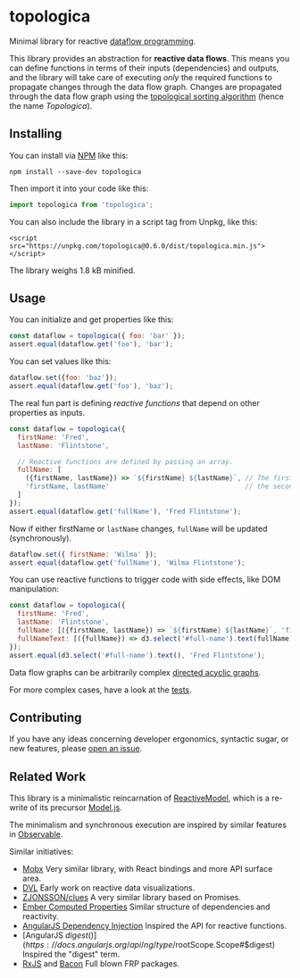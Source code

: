 # topologica

Minimal library for reactive [dataflow programming](https://en.wikipedia.org/wiki/Dataflow_programming).

This library provides an abstraction for **reactive data flows**. This means you can define functions in terms of their inputs (dependencies) and outputs, and the library will take care of executing _only_ the required functions to propagate changes through the data flow graph. Changes are propagated through the data flow graph using the [topological sorting algorithm](https://en.wikipedia.org/wiki/Topological_sorting) (hence the name _Topologica_).

## Installing

You can install via [NPM](https://www.npmjs.com/package/topologica) like this:

```
npm install --save-dev topologica
```

Then import it into your code like this:

```js
import topologica from 'topologica';
```

You can also include the library in a script tag from Unpkg, like this:

```
<script src="https://unpkg.com/topologica@0.6.0/dist/topologica.min.js"></script>
```

The library weighs 1.8 kB minified.

## Usage

You can initialize and get properties like this:

```js
const dataflow = topologica({ foo: 'bar' });
assert.equal(dataflow.get('foo'), 'bar');
```

You can set values like this:

```js
dataflow.set({foo: 'baz'});
assert.equal(dataflow.get('foo'), 'baz');
```

The real fun part is defining _reactive functions_ that depend on other properties as inputs.

```js
const dataflow = topologica({
  firstName: 'Fred',
  lastName: 'Flintstone',

  // Reactive functions are defined by passing an array.
  fullName: [
    ({firstName, lastName}) => `${firstName} ${lastName}`, // The first element is the function,
    'firstName, lastName'                                  // the second argument is a list of inputs.
  ]
});
assert.equal(dataflow.get('fullName'), 'Fred Flintstone');
```

Now if either firstName or `lastName` changes, `fullName` will be updated (synchronously).

```js
dataflow.set({ firstName: 'Wilma' });
assert.equal(dataflow.get('fullName'), 'Wilma Flintstone');
```

You can use reactive functions to trigger code with side effects, like DOM manipulation:

```js
const dataflow = topologica({
  firstName: 'Fred',
  lastName: 'Flintstone',
  fullName: [({firstName, lastName}) => `${firstName} ${lastName}`, 'firstName, lastName' ]
  fullNameText: [({fullName}) => d3.select('#full-name').text(fullName), 'fullName']
});
assert.equal(d3.select('#full-name').text(), 'Fred Flintstone');
```

Data flow graphs can be arbitrarily complex [directed acyclic graphs](https://en.wikipedia.org/wiki/Directed_acyclic_graph).

For more complex cases, have a look at the [tests](/test/test.js).

## Contributing

If you have any ideas concerning developer ergonomics, syntactic sugar, or new features, please [open an issue](https://github.com/datavis-tech/topologica/issues).

## Related Work

This library is a minimalistic reincarnation of [ReactiveModel](https://github.com/datavis-tech/reactive-model), which is a re-write of its precursor [Model.js](https://github.com/curran/model).

The minimalism and synchronous execution are inspired by similar features in [Observable](https://beta.observablehq.com).

Similar initiatives:

 * [Mobx](https://github.com/mobxjs/mobx) Very similar library, with React bindings and more API surface area.
 * [DVL](https://github.com/vogievetsky/DVL) Early work on reactive data visualizations.
 * [ZJONSSON/clues](https://github.com/ZJONSSON/clues) A very similar library based on Promises.
 * [Ember Computed Properties](https://guides.emberjs.com/v2.18.0/object-model/computed-properties/) Similar structure of dependencies and reactivity.
 * [AngularJS Dependency Injection](https://docs.angularjs.org/guide/di) Inspired the API for reactive functions.
 * [AngularJS $digest()](https://docs.angularjs.org/api/ng/type/$rootScope.Scope#$digest) Inspired the "digest" term.
 * [RxJS](https://github.com/Reactive-Extensions/RxJS) and [Bacon](https://baconjs.github.io/) Full blown FRP packages.
